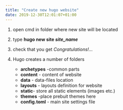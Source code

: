 ```yaml
---
title: "Create new hugo website"
date: 2019-12-30T12:01:07+01:00
---
```


1. open cmd in folder where new site will be located
2. type **hugo new site _site_name_**
3. check that you get _Congratulations!..._
4. Hugo creates a number of folders

    * **archetypes** -common parts
    * **content** - content of website
    * **data** - data-files location
    * **layouts** - layouts definition for website
    * **static**- store all static elements (images etc.)
    * **themes** -place prebuit themes here
    * **config.toml** - main site settings file
